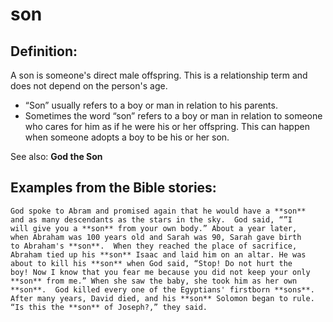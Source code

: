 son
===

Definition:
-----------

A son is someone's direct male offspring. This is a relationship term
and does not depend on the person's age.

-   “Son” usually refers to a boy or man in relation to his parents.
-   Sometimes the word “son” refers to a boy or man in relation to
    someone who cares for him as if he were his or her offspring. This
    can happen when someone adopts a boy to be his or her son.

See also: **God the Son**

Examples from the Bible stories:
--------------------------------

    God spoke to Abram and promised again that he would have a **son**
    and as many descendants as the stars in the sky.  God said, “”I
    will give you a **son** from your own body.” About a year later,
    when Abraham was 100 years old and Sarah was 90, Sarah gave birth
    to Abraham's **son**.  When they reached the place of sacrifice,
    Abraham tied up his **son** Isaac and laid him on an altar. He was
    about to kill his **son** when God said, “Stop! Do not hurt the
    boy! Now I know that you fear me because you did not keep your only
    **son** from me.” When she saw the baby, she took him as her own
    **son**.  God killed every one of the Egyptians' firstborn **sons**.
    After many years, David died, and his **son** Solomon began to rule.
    “Is this the **son** of Joseph?‚” they said.
